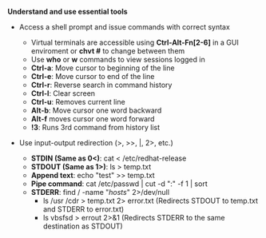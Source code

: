 **Understand and use essential tools**
   - Access a shell prompt and issue commands with correct syntax  
       - Virtual terminals are accessible using **Ctrl-Alt-Fn[2-6]** in a GUI enviroment or **chvt #** to change between them
       - Use **who** or **w** commands to view sessions logged in
       - **Ctrl-a**: Move cursor to beginning of the line
       - **Ctrl-e**: Move cursor to end of the line
       - **Ctrl-r**: Reverse search in command history
       - **Ctrl-l**: Clear screen
       - **Ctrl-u**: Removes current line
       - **Alt-b**: Move cursor one word backward
       - **Alt-f** moves cursor one word forward
       - **!3**: Runs 3rd command from history list

  - Use input-output redirection (>, >>, |, 2>, etc.)
       - **STDIN (Same as 0<)**: cat < /etc/redhat-release
       - **STDOUT (Same as 1>)**: ls > temp.txt
       - **Append text**: echo "test" >> temp.txt
       - **Pipe command**: cat /etc/passwd | cut -d ":" -f 1 | sort
       - **STDERR**: find / -name "*hosts*" 2>/dev/null
         - ls /usr /cdr > temp.txt 2> error.txt (Redirects STDOUT to temp.txt and STDERR to error.txt)
         - ls vbsfsd > errout 2>&1 (Redirects STDERR to the same destination as STDOUT)
